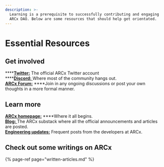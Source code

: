 ```yaml
---
description: >-
  Learning is a prerequisite to successfully contributing and engaging with the
  ARCx DAO. Below are some resources that should help get orientated.
---
```


# Essential Resources

## Get involved

\*\*\*\*[**Twitter:**](https://twitter.com/arcxmoney) The official ARCx Twitter account  
****[**Discord:** ](http://discord.com/invite/skwz6je)Where most of the community hangs out.   
[**ARCx Forum:**](https://forum.arcx.money/) ****Join in any ongoing discussions or post your own thoughts in a more formal manner. 

## **Learn more** 

[**ARCx homepage:**](https://arcx.money/) ****Where it all begins.  
[**Blog:** ](https://arcx.substack.com/)The ARCx substack where all the official announcements and articles are posted.  
[**Engineering updates:**](https://arcx.canny.io/changelog) Frequent posts from the developers at ARCx. 

## Check out some writings on ARCx

{% page-ref page="written-articles.md" %}



